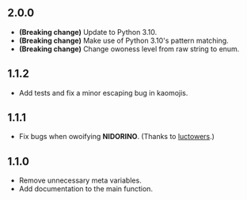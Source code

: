 ## 2.0.0
- **(Breaking change)** Update to Python 3.10.
- **(Breaking change)** Make use of Python 3.10's pattern matching.
- **(Breaking change)** Change owoness level from raw string to enum.

## 1.1.2
- Add tests and fix a minor escaping bug in kaomojis.

## 1.1.1
- Fix bugs when owoifying **NIDORINO**. (Thanks to [luctowers](https://github.com/luctowers).)

## 1.1.0
- Remove unnecessary meta variables.
- Add documentation to the main function.